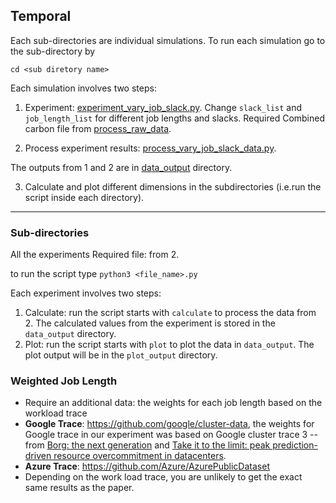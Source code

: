 ## Temporal

Each sub-directories are individual simulations. To run each simulation go to the sub-directory by 
```
cd <sub diretory name>
```

Each simulation involves two steps:


1. Experiment: [experiment_vary_job_slack.py](experiment_vary_job_slack.py). Change ```slack_list``` and ```job_length_list``` for different job lengths and slacks. Required Combined carbon file from [process_raw_data](../process_raw_data). 

2. Process experiment results: [process_vary_job_slack_data.py](process_vary_job_slack_data.py). 

The outputs from 1 and 2 are in [data_output](data_output) directory. 


3. Calculate and plot different dimensions in the subdirectories (i.e.run the script inside each directory).

***
### Sub-directories
All the experiments Required file: from 2.

to run the script type ```python3 <file_name>.py```

Each experiment involves two steps:
1. Calculate: run the script starts with ```calculate``` to process the data from 2. The calculated values from the experiment is stored in the ```data_output``` directory.
2. Plot: run the script starts with ```plot``` to plot the data in ```data_output```. The plot output will be in the ```plot_output``` directory.


### Weighted Job Length
* Require an additional data: the weights for each job length based on the workload trace 
* **Google Trace**: https://github.com/google/cluster-data, the weights for Google trace in our experiment was based on Google cluster trace 3 --  from [Borg: the next generation](https://dl.acm.org/doi/10.1145/3342195.3387517) and [Take it to the limit: peak prediction-driven resource overcommitment in datacenters](https://dl.acm.org/doi/10.1145/3447786.3456259).
* **Azure Trace**: https://github.com/Azure/AzurePublicDataset
* Depending on the work load trace, you are unlikely to get the exact same results as the paper.